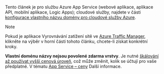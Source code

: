 Tento článek je pro službu Azure App Service (webové aplikace, aplikace API, mobilní aplikace, Logic Apps); cloudové služby, najdete v části [konfigurace vlastního názvu domény pro cloudové služby Azure](../articles/cloud-services/cloud-services-custom-domain-name.md).

> [!NOTE]
> Pokud je aplikace Vyrovnávání zatížení sítě ve [Azure Traffic Manager](https://azure.microsoft.com/services/traffic-manager/), klikněte na výběr v horní části tohoto článku, chcete-li získat konkrétní kroky.
> 
> **Vlastní doménu názvy nejsou povolené zdarma vrstvy**. Je nutné [škálování až používat vyšší cenová úroveň](../articles/app-service/web-sites-scale.md), což může změnit, kolik se účtují pro vaše předplatné. 
> V tématu [App Service – ceny](https://azure.microsoft.com/pricing/details/app-service/) Další informace.
> 
> 

